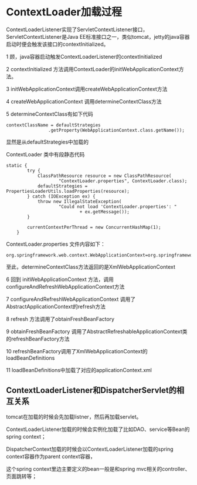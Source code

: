 # ContextLoader加载过程

ContextLoaderListener实现了ServletContextListener接口，ServletContextListener是Java EE标准接口之一，类似tomcat，jetty的java容器启动时便会触发该接口的contextInitialized。

1 顾，java容器启动触发ContextLoaderListener的contextInitialized

2 contextInitialized 方法调用ContextLoader的initWebApplicationContext方法。

3 initWebApplicationContext调用createWebApplicationContext方法

4 createWebApplicationContext 调用determineContextClass方法

5 determineContextClass有如下代码

```
contextClassName = defaultStrategies
                .getProperty(WebApplicationContext.class.getName());
```

显然是从defaultStrategies中加载的

ContextLoader 类中有段静态代码

```
static {
        try {
            ClassPathResource resource = new ClassPathResource(
                    "ContextLoader.properties", ContextLoader.class);
            defaultStrategies = PropertiesLoaderUtils.loadProperties(resource);
        } catch (IOException ex) {
            throw new IllegalStateException(
                    "Could not load 'ContextLoader.properties': "
                            + ex.getMessage());
        }

        currentContextPerThread = new ConcurrentHashMap(1);
    }
```

ContextLoader.properties 文件内容如下：

```
org.springframework.web.context.WebApplicationContext=org.springframework.web.context.support.XmlWebApplicationContext

```

至此，determineContextClass方法返回的是XmlWebApplicationContext

6 回到 initWebApplicationContext 方法，调用configureAndRefreshWebApplicationContext方法

7 configureAndRefreshWebApplicationContext 调用了AbstractApplicationContext的refresh方法

8 refresh 方法调用了obtainFreshBeanFactory

9 obtainFreshBeanFactory 调用了AbstractRefreshableApplicationContext类的refreshBeanFactory方法

10 refreshBeanFactory调用了XmlWebApplicationContext的loadBeanDefinitions

11 loadBeanDefinitions中加载了对应的applicationContext.xml



## ContextLoaderListener和DispatcherServlet的相互关系

tomcat在加载的时候会先加载listner，然后再加载servlet。

ContextLoaderListener加载的时候会实例化加载了比如DAO、service等Bean的spring context；  


DispatcherContext加载的时候会以ContextLoaderListener加载的spring context容器作为parent context容器，

这个spring context里边主要定义的bean一般是和spring mvc相关的controller、页面跳转等；



